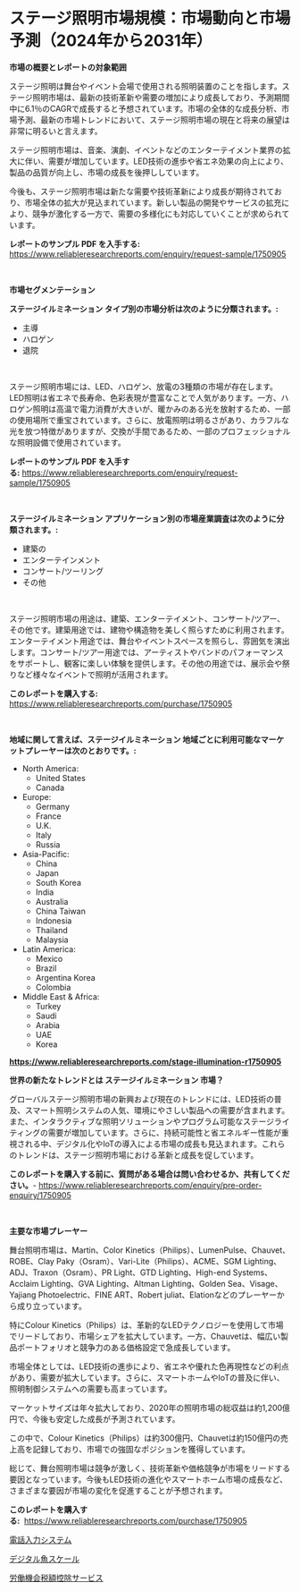 <p><h1>ステージ照明市場規模：市場動向と市場予測（2024年から2031年）</h1></p><p><strong>市場の概要とレポートの対象範囲</strong></p>
<p><p>ステージ照明は舞台やイベント会場で使用される照明装置のことを指します。ステージ照明市場は、最新の技術革新や需要の増加により成長しており、予測期間中に6.1％のCAGRで成長すると予想されています。市場の全体的な成長分析、市場予測、最新の市場トレンドにおいて、ステージ照明市場の現在と将来の展望は非常に明るいと言えます。</p><p>ステージ照明市場は、音楽、演劇、イベントなどのエンターテイメント業界の拡大に伴い、需要が増加しています。LED技術の進歩や省エネ効果の向上により、製品の品質が向上し、市場の成長を後押ししています。</p><p>今後も、ステージ照明市場は新たな需要や技術革新により成長が期待されており、市場全体の拡大が見込まれています。新しい製品の開発やサービスの拡充により、競争が激化する一方で、需要の多様化にも対応していくことが求められています。</p></p>
<p><strong>レポートのサンプル PDF を入手する:</strong> <a href="https://www.reliableresearchreports.com/enquiry/request-sample/1750905">https://www.reliableresearchreports.com/enquiry/request-sample/1750905</a></p>
<p>&nbsp;</p>
<p><strong>市場セグメンテーション</strong></p>
<p><strong>ステージイルミネーション タイプ別の市場分析は次のように分類されます。:</strong></p>
<p><ul><li>主導</li><li>ハロゲン</li><li>退院</li></ul></p>
<p>&nbsp;</p>
<p><p>ステージ照明市場には、LED、ハロゲン、放電の3種類の市場が存在します。LED照明は省エネで長寿命、色彩表現が豊富なことで人気があります。一方、ハロゲン照明は高温で電力消費が大きいが、暖かみのある光を放射するため、一部の使用場所で重宝されています。さらに、放電照明は明るさがあり、カラフルな光を放つ特徴がありますが、交換が手間であるため、一部のプロフェッショナルな照明設備で使用されています。</p></p>
<p><strong>レポートのサンプル PDF を入手する:</strong>&nbsp;<a href="https://www.reliableresearchreports.com/enquiry/request-sample/1750905">https://www.reliableresearchreports.com/enquiry/request-sample/1750905</a></p>
<p>&nbsp;</p>
<p><strong> ステージイルミネーション アプリケーション別の市場産業調査は次のように分類されます。:</strong></p>
<p><ul><li>建築の</li><li>エンターテインメント</li><li>コンサート/ツーリング</li><li>その他</li></ul></p>
<p>&nbsp;</p>
<p><p>ステージ照明市場の用途は、建築、エンターテイメント、コンサート/ツアー、その他です。建築用途では、建物や構造物を美しく照らすために利用されます。エンターテイメント用途では、舞台やイベントスペースを照らし、雰囲気を演出します。コンサート/ツアー用途では、アーティストやバンドのパフォーマンスをサポートし、観客に楽しい体験を提供します。その他の用途では、展示会や祭りなど様々なイベントで照明が活用されます。</p></p>
<p><strong>このレポートを購入する:</strong>&nbsp; <a href="https://www.reliableresearchreports.com/purchase/1750905">https://www.reliableresearchreports.com/purchase/1750905</a></p>
<p>&nbsp;</p>
<p><strong>地域に関して言えば、ステージイルミネーション 地域ごとに利用可能なマーケットプレーヤーは次のとおりです。:</strong></p>
<p><ul>
    <li>
        North America:
        <ul>
            <li>United States</li>
            <li>Canada</li>
        </ul>
    </li>
    <li>
        Europe:
        <ul>
            <li>Germany</li>
            <li>France</li>
            <li>U.K.</li>
            <li>Italy</li>
            <li>Russia</li>
        </ul>
    </li>
    <li>
        Asia-Pacific:
        <ul>
            <li>China</li>
            <li>Japan</li>
            <li>South Korea</li>
            <li>India</li>
            <li>Australia</li>
            <li>China Taiwan</li>
            <li>Indonesia</li>
            <li>Thailand</li>
            <li>Malaysia</li>
        </ul>
    </li>
    <li>
        Latin America:
        <ul>
            <li>Mexico</li>
            <li>Brazil</li>
            <li>Argentina Korea</li>
            <li>Colombia</li>
        </ul>
    </li>
    <li>
        Middle East & Africa:
        <ul>
            <li>Turkey</li>
            <li>Saudi</li>
            <li>Arabia</li>
            <li>UAE</li>
            <li>Korea</li>
        </ul>
    </li>
    </ul></p>
<p><strong><a href="https://www.reliableresearchreports.com/stage-illumination-r1750905">https://www.reliableresearchreports.com/stage-illumination-r1750905</a></strong>&nbsp;</p>
<p><strong>世界の新たなトレンドとは ステージイルミネーション 市場？</strong></p>
<p><p>グローバルステージ照明市場の新興および現在のトレンドには、LED技術の普及、スマート照明システムの人気、環境にやさしい製品への需要が含まれます。また、インタラクティブな照明ソリューションやプログラム可能なステージライティングの需要が増加しています。さらに、持続可能性と省エネルギー性能が重視される中、デジタル化やIoTの導入による市場の成長も見込まれます。これらのトレンドは、ステージ照明市場における革新と成長を促しています。</p></p>
<p><strong>このレポートを購入する前に、質問がある場合は問い合わせるか、共有してください。</strong>- <a href="https://www.reliableresearchreports.com/enquiry/pre-order-enquiry/1750905">https://www.reliableresearchreports.com/enquiry/pre-order-enquiry/1750905</a></p>
<p>&nbsp;</p>
<p><strong>主要な市場プレーヤー</strong></p>
<p><p>舞台照明市場は、Martin、Color Kinetics（Philips）、LumenPulse、Chauvet、ROBE、Clay Paky（Osram）、Vari-Lite（Philips）、ACME、SGM Lighting、ADJ、Traxon（Osram）、PR Light、GTD Lighting、High-end Systems、Acclaim Lighting、GVA Lighting、Altman Lighting、Golden Sea、Visage、Yajiang Photoelectric、FINE ART、Robert juliat、Elationなどのプレーヤーから成り立っています。</p><p>特にColour Kinetics（Philips）は、革新的なLEDテクノロジーを使用して市場でリードしており、市場シェアを拡大しています。一方、Chauvetは、幅広い製品ポートフォリオと競争力のある価格設定で急成長しています。</p><p>市場全体としては、LED技術の進歩により、省エネや優れた色再現性などの利点があり、需要が拡大しています。さらに、スマートホームやIoTの普及に伴い、照明制御システムへの需要も高まっています。</p><p>マーケットサイズは年々拡大しており、2020年の照明市場の総収益は約1,200億円で、今後も安定した成長が予測されています。</p><p>この中で、Colour Kinetics（Philips）は約300億円、Chauvetは約150億円の売上高を記録しており、市場での強固なポジションを獲得しています。</p><p>総じて、舞台照明市場は競争が激しく、技術革新や価格競争が市場をリードする要因となっています。今後もLED技術の進化やスマートホーム市場の成長など、さまざまな要因が市場の変化を促進することが予想されます。</p></p>
<p><strong>このレポートを購入する:</strong>&nbsp;&nbsp;<a href="https://www.reliableresearchreports.com/purchase/1750905">https://www.reliableresearchreports.com/purchase/1750905</a></p>
<p><p><a href="https://medium.com/@oswaldoavarro768546/%E9%9B%BB%E8%A9%B1%E5%85%A5%E5%8A%9B%E3%82%B7%E3%82%B9%E3%83%86%E3%83%A0%E5%B8%82%E5%A0%B4-2031%E5%B9%B4%E3%81%BE%E3%81%A7%E3%81%AE%E6%88%90%E5%8A%9F%E3%81%97%E3%81%9F%E3%83%93%E3%82%B8%E3%83%8D%E3%82%B9%E6%88%A6%E7%95%A5%E3%81%AE%E9%8D%B5-4eb301104a26">電話入力システム</a></p><p><a href="https://medium.com/@jackieshlerin98056/%E3%83%87%E3%82%B8%E3%82%BF%E3%83%AB%E3%83%95%E3%82%A3%E3%83%83%E3%82%B7%E3%83%A5%E3%82%B9%E3%82%B1%E3%83%BC%E3%83%AB%E5%B8%82%E5%A0%B4%E3%81%AE%E5%88%86%E6%9E%90-%E3%82%B0%E3%83%AD%E3%83%BC%E3%83%90%E3%83%AB%E7%94%A3%E6%A5%AD%E3%83%91%E3%83%BC%E3%82%B9%E3%83%9A%E3%82%AF%E3%83%86%E3%82%A3%E3%83%96%E3%81%A8%E4%BA%88%E6%B8%AC-2024%E5%B9%B4-2031%E5%B9%B4-cfb379b00c8f">デジタル魚スケール</a></p><p><a href="https://github.com/one-cool-chick/Market-Research-Report-List-1/blob/main/972189923498.md">労働機会税額控除サービス</a></p></p>